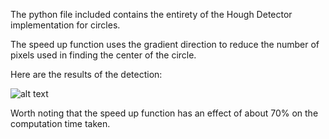 The python file included contains the entirety of the Hough Detector implementation for circles.

The speed up function uses the gradient direction to reduce the number of pixels used in finding the center of the circle.

Here are the results of the detection:

![alt text](https://media.discordapp.net/attachments/793105657145720862/1007284628698181732/unknown.png)

Worth noting that the speed up function has an effect of about 70% on the computation time taken.
